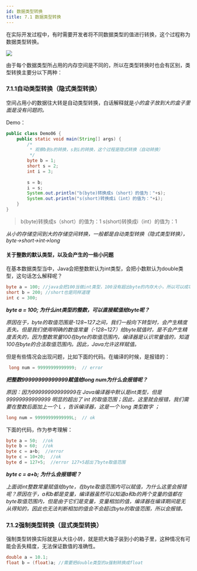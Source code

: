 ```yaml
---
id: 数据类型转换
title: 7.1 数据类型转换
---
```


在实际开发过程中，有时需要开发者将不同数据类型的值进行转换，这个过程称为数据类型转换。

![](https://upyun.shiguangping.com/imgs/20200421155446.jpg)

由于每个数据类型所占用的内存空间是不同的，所以在类型转换时也会有区别，类型转换主要分以下两种：

### 7.1.1自动类型转换（隐式类型转换）

空间占用小的数据往大转是自动类型转换，白话解释就是*小的盒子放到大的盒子里面是没有问题的。*

Demo：

```java
public class Demo06 {
	public static void main(String[] args) {
		/*
		 * 观察b到s的转换，s到i的转换，这个过程是隐式转换（自动转换）
		 */
		byte b = 1;
		short s = 2;
		int i = 3;
		
		s = b;
		i = s;
		System.out.println("b(byte)转换成s（short）的值为："+s);
		System.out.println("s(short)转换成i（int）的值为："+i);
	}
}
```

>b(byte)转换成s（short）的值为：1
>s(short)转换成i（int）的值为：1

*从小的存储空间到大的存储空间转换，一般都是自动类型转换（隐式类型转换），byte->short->int->long*



#### 关于整数的默认类型，以及会产生的一些小问题

在基本数据类型当中，Java会把整数默认为int类型，会把小数默认为double类型，这句话怎么解释呢？

```java
byte a = 100; //java会把100当做int类型，100没有超出byte的内存大小，所以可以成功赋值
short b = 200; //short也是同样道理
int c = 300;
```

***byte a = 100; 为什么int类型的整数，可以直接赋值给byte呢？***

*原因在于，byte的取值范围是-128~127之间，我们一般向下转型时，会产生精度丢失。但是我们使用明确的数值常量（-128~127）给byte赋值时，是不会产生精度丢失的，因为整数常量100在byte的取值范围内，编译器是认识常量值的，知道100在byte的合法取值范围内。因此，Java允许这样赋值。*

但是有些情况会出现问题，比如下面的代码。在编译的时候，是报错的：

```java
 long num = 99999999999999;  // error
```

***把整数99999999999999赋值给long num为什么会报错呢？***

*原因：因为99999999999999在 Java编译器中默认是int类型，但是 99999999999999 明显的超出了 int 的取值范围；因此，这里就会报错，我们需要在整数后面加上一个 L ，告诉编译器，这是一个 long 类型数字 ；*

```java
long num = 99999999999999L;  // ok
```



下面的代码，作为参考理解：

```java
byte a = 50;  //ok
byte b = 60;  //ok
byte c = a+b;  //error
byte c = 10+20;  //ok
byte d = 127+5;  //error 127+5超出了byte取值范围
```

***byte c = a+b; 为什么会报错呢？***

*上面说int整数常量赋值给byte，在byte取值范围内可以赋值，为什么这里会报错呢？原因在于，a和b都是变量，编译器虽然可以知道a和b的两个变量的值都在byte取值范围内，但是由于它们是变量，变量相加的值，编译器在编译期间是无从得知的，因此也无法判断相加的值会不会超过byte的取值范围，所以会报错。*



### 7.1.2强制类型转换（显式类型转换）

强制类型转换实际就是从大往小转，就是把大箱子装到小的箱子里，这种情况有可能会丢失精度，无法保证数值的准确性。

```java
double a = 10.1;
float b = (float)a; //需要把double类型的a强制转换成float
```

